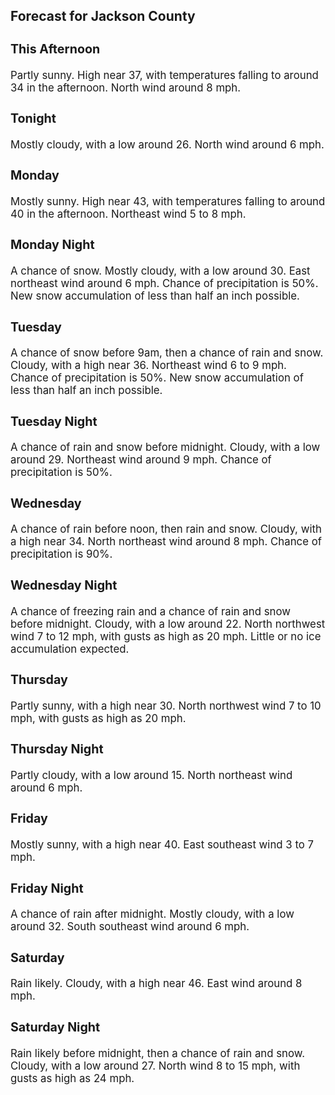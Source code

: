 <div>
   <h2>Forecast for Jackson County</h2>
   <p>
      <div style="font-size:120%">
         <h3>This Afternoon</h3>Partly sunny. High near 37, with temperatures falling to around 34 in the afternoon. North wind around 8 mph.<br></div>
   </p>
   <p>
      <div style="font-size:120%">
         <h3>Tonight</h3>Mostly cloudy, with a low around 26. North wind around 6 mph.<br></div>
   </p>
   <p>
      <div style="font-size:120%">
         <h3>Monday</h3>Mostly sunny. High near 43, with temperatures falling to around 40 in the afternoon. Northeast wind 5 to 8 mph.<br></div>
   </p>
   <p>
      <div style="font-size:120%">
         <h3>Monday Night</h3>A chance of snow. Mostly cloudy, with a low around 30. East northeast wind around 6 mph. Chance of precipitation is 50%. New
         snow accumulation of less than half an inch possible.<br></div>
   </p>
   <p>
      <div style="font-size:120%">
         <h3>Tuesday</h3>A chance of snow before 9am, then a chance of rain and snow. Cloudy, with a high near 36. Northeast wind 6 to 9 mph. Chance
         of precipitation is 50%. New snow accumulation of less than half an inch possible.<br></div>
   </p>
   <p>
      <div style="font-size:120%">
         <h3>Tuesday Night</h3>A chance of rain and snow before midnight. Cloudy, with a low around 29. Northeast wind around 9 mph. Chance of precipitation
         is 50%.<br></div>
   </p>
   <p>
      <div style="font-size:120%">
         <h3>Wednesday</h3>A chance of rain before noon, then rain and snow. Cloudy, with a high near 34. North northeast wind around 8 mph. Chance of
         precipitation is 90%.<br></div>
   </p>
   <p>
      <div style="font-size:120%">
         <h3>Wednesday Night</h3>A chance of freezing rain and a chance of rain and snow before midnight. Cloudy, with a low around 22. North northwest wind
         7 to 12 mph, with gusts as high as 20 mph. Little or no ice accumulation expected.<br></div>
   </p>
   <p>
      <div style="font-size:120%">
         <h3>Thursday</h3>Partly sunny, with a high near 30. North northwest wind 7 to 10 mph, with gusts as high as 20 mph.<br></div>
   </p>
   <p>
      <div style="font-size:120%">
         <h3>Thursday Night</h3>Partly cloudy, with a low around 15. North northeast wind around 6 mph.<br></div>
   </p>
   <p>
      <div style="font-size:120%">
         <h3>Friday</h3>Mostly sunny, with a high near 40. East southeast wind 3 to 7 mph.<br></div>
   </p>
   <p>
      <div style="font-size:120%">
         <h3>Friday Night</h3>A chance of rain after midnight. Mostly cloudy, with a low around 32. South southeast wind around 6 mph.<br></div>
   </p>
   <p>
      <div style="font-size:120%">
         <h3>Saturday</h3>Rain likely. Cloudy, with a high near 46. East wind around 8 mph.<br></div>
   </p>
   <p>
      <div style="font-size:120%">
         <h3>Saturday Night</h3>Rain likely before midnight, then a chance of rain and snow. Cloudy, with a low around 27. North wind 8 to 15 mph, with gusts
         as high as 24 mph.<br></div>
   </p>
</div>